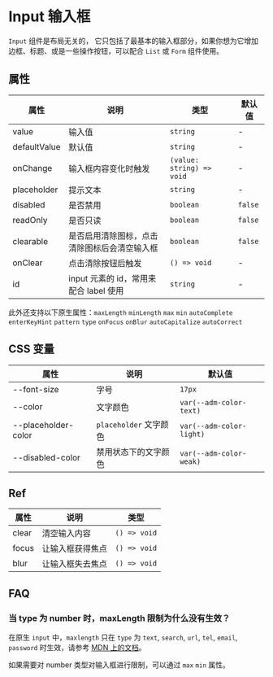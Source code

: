 # Input 输入框

`Input` 组件是布局无关的， 它只包括了最基本的输入框部分，如果你想为它增加边框、标题、或是一些操作按钮，可以配合 `List` 或 `Form` 组件使用。

<code src="./demos/index.tsx"></code>

## 属性

| 属性         | 说明                                         | 类型                      | 默认值  |
| ------------ | -------------------------------------------- | ------------------------- | ------- |
| value        | 输入值                                       | `string`                  | -       |
| defaultValue | 默认值                                       | `string`                  | -       |
| onChange     | 输入框内容变化时触发                         | `(value: string) => void` | -       |
| placeholder  | 提示文本                                     | `string`                  | -       |
| disabled     | 是否禁用                                     | `boolean`                 | `false` |
| readOnly     | 是否只读                                     | `boolean`                 | `false` |
| clearable    | 是否启用清除图标，点击清除图标后会清空输入框 | `boolean`                 | `false` |
| onClear      | 点击清除按钮后触发                           | `() => void`              | -       |
| id           | input 元素的 id，常用来配合 label 使用       | `string`                  | -       |

此外还支持以下原生属性：`maxLength` `minLength` `max` `min` `autoComplete` `enterKeyHint` `pattern` `type` `onFocus` `onBlur` `autoCapitalize` `autoCorrect`

## CSS 变量

| 属性                | 说明                   | 默认值                   |
| ------------------- | ---------------------- | ------------------------ |
| --font-size         | 字号                   | `17px`                   |
| --color             | 文字颜色               | `var(--adm-color-text)`  |
| --placeholder-color | `placeholder` 文字颜色 | `var(--adm-color-light)` |
| --disabled-color    | 禁用状态下的文字颜色   | `var(--adm-color-weak)`  |

## Ref

| 属性  | 说明             | 类型         |
| ----- | ---------------- | ------------ |
| clear | 清空输入内容     | `() => void` |
| focus | 让输入框获得焦点 | `() => void` |
| blur  | 让输入框失去焦点 | `() => void` |

## FAQ

### 当 type 为 number 时，maxLength 限制为什么没有生效？

在原生 `input` 中，`maxlength` 只在 `type` 为 `text`, `search`, `url`, `tel`, `email`, `password` 时生效，请参考 [MDN 上的文档](https://developer.mozilla.org/en-US/docs/Web/HTML/Element/Input#attr-maxlength)。

如果需要对 number 类型对输入框进行限制，可以通过 `max` `min` 属性。
